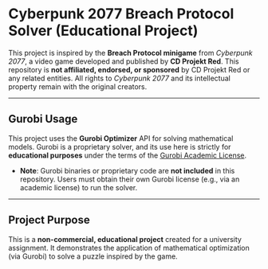 # Cyberpunk 2077 Breach Protocol Solver (Educational Project)

This project is inspired by the **Breach Protocol minigame** from *Cyberpunk 2077*, a video game developed and published by **CD Projekt Red**. This repository is **not affiliated, endorsed, or sponsored** by CD Projekt Red or any related entities. All rights to *Cyberpunk 2077* and its intellectual property remain with the original creators.

---

## Gurobi Usage
This project uses the **Gurobi Optimizer** API for solving mathematical models. Gurobi is a proprietary solver, and its use here is strictly for **educational purposes** under the terms of the [Gurobi Academic License](https://www.gurobi.com/academia/academic-program-and-licenses/). 
- **Note**: Gurobi binaries or proprietary code are **not included** in this repository. Users must obtain their own Gurobi license (e.g., via an academic license) to run the solver.

---

## Project Purpose
This is a **non-commercial, educational project** created for a university assignment. It demonstrates the application of mathematical optimization (via Gurobi) to solve a puzzle inspired by the game.